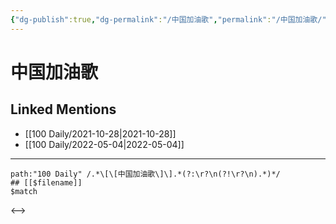 ```yaml
---
{"dg-publish":true,"dg-permalink":"/中国加油歌","permalink":"/中国加油歌/","created":"2022-12-04T16:26:25.000+08:00","updated":"2023-01-04T13:08:20.378+08:00"}
---
```


# 中国加油歌

## Linked Mentions
- [[100 Daily/2021-10-28\|2021-10-28]]
- [[100 Daily/2022-05-04\|2022-05-04]]


---

```expander
path:"100 Daily" /.*\[\[中国加油歌\]\].*(?:\r?\n(?!\r?\n).*)*/
## [[$filename]]
$match
```

<-->